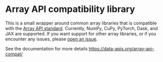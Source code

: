 # Array API compatibility library

This is a small wrapper around common array libraries that is compatible with
the [Array API standard](https://data-apis.org/array-api/latest/). Currently,
NumPy, CuPy, PyTorch, Dask, and JAX are supported. If you want support for other array
libraries, or if you encounter any issues, please [open an
issue](https://github.com/data-apis/array-api-compat/issues).

See the documentation for more details https://data-apis.org/array-api-compat/
